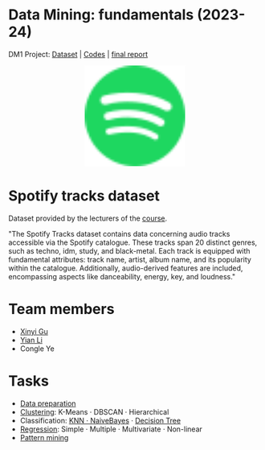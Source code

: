 # Data Mining: fundamentals (2023-24)
DM1 Project: [Dataset](dataset)  |  [Codes](scripts)  |  [final report](Report_Ye_Gu_Li.pdf)

<p align="center">
  <img src="https://github.com/raivo-otp/issuer-icons/blob/master/vectors/spotify.com/spotify.svg" alt="Spotify Logo" width="200"/>
</p>

# Spotify tracks dataset 
Dataset provided by the lecturers of the [course](http://didawiki.cli.di.unipi.it/doku.php/dm/start).

"The Spotify Tracks dataset contains data concerning audio tracks accessible via the Spotify catalogue. These tracks span 20 distinct genres, such as techno, idm, study, and black-metal. Each track is equipped with fundamental attributes: track name, artist, album name, and its popularity within the catalogue. Additionally, audio-derived features are included, encompassing aspects like danceability, energy, key, and loudness."

# Team members
- [Xinyi Gu](https://github.com/GU-XINYI)
- [Yian Li](https://github.com/Li-Yian)
- Congle Ye

# Tasks
- [Data preparation](./scripts/data_understanding_prep.ipynb)
- [Clustering](./scripts/clustering_w/outlier.ipynb): K-Means · DBSCAN · Hierarchical
- Classification: [KNN · NaiveBayes](./scripts/knn+naive_bayes+linear_reg.ipynb) · [Decision Tree](./scripts/decision_tree.ipynb)
- [Regression](./scripts/knn+naive_bayes+linear_reg.ipynb): Simple · Multiple · Multivariate · Non-linear
- [Pattern mining](./scripts/pattern_mining.ipynb)
